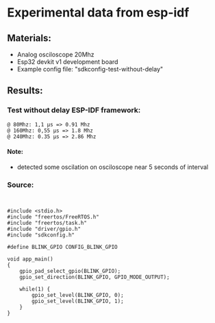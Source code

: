 
# Experimental data from esp-idf

## Materials:

- Analog osciloscope 20Mhz
- Esp32 devkit v1 development board
- Example config file: "sdkconfig-test-without-delay"



## Results:

### Test without delay ESP-IDF framework:

```
@ 80Mhz: 1,1 μs => 0.91 Mhz
@ 160Mhz: 0,55 μs => 1.8 Mhz
@ 240Mhz: 0.35 μs => 2.86 Mhz
```

#### Note:

- detected some oscilation on osciloscope near 5 seconds of interval



### Source:
```


#include <stdio.h>
#include "freertos/FreeRTOS.h"
#include "freertos/task.h"
#include "driver/gpio.h"
#include "sdkconfig.h"

#define BLINK_GPIO CONFIG_BLINK_GPIO

void app_main()
{
    gpio_pad_select_gpio(BLINK_GPIO);
    gpio_set_direction(BLINK_GPIO, GPIO_MODE_OUTPUT);

    while(1) {
        gpio_set_level(BLINK_GPIO, 0);
        gpio_set_level(BLINK_GPIO, 1);
    }
}

```





